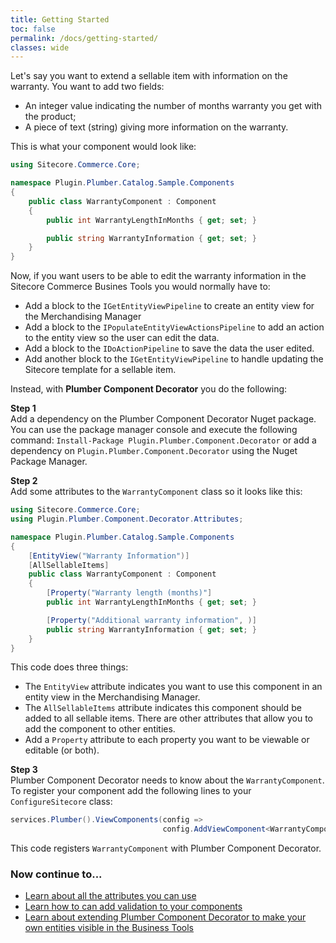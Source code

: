 ```yaml
---
title: Getting Started
toc: false
permalink: /docs/getting-started/
classes: wide
---
```


Let's say you want to extend a sellable item with information on the warranty. You want to add two fields: 

* An integer value indicating the number of months warranty you get with the product;
* A piece of text (string) giving more information on the warranty.

This is what your component would look like:


```c#
using Sitecore.Commerce.Core;

namespace Plugin.Plumber.Catalog.Sample.Components
{
	public class WarrantyComponent : Component
	{
		public int WarrantyLengthInMonths { get; set; }

		public string WarrantyInformation { get; set; }
	}
}
```

Now, if you want users to be able to edit the warranty information in the Sitecore Commerce Busines Tools you would normally have to:

* Add a block to the `IGetEntityViewPipeline` to create an entity view for the Merchandising Manager
* Add a block to the `IPopulateEntityViewActionsPipeline` to add an action to the entity view so the user can edit the data.
* Add a block to the `IDoActionPipeline` to save the data the user edited.
* Add another block to the `IGetEntityViewPipeline` to handle updating the Sitecore template for a sellable item.

Instead, with __Plumber Component Decorator__ you do the following:

**Step 1**   
Add a dependency on the Plumber Component Decorator Nuget package. You can use the package manager console and execute the following command: `Install-Package Plugin.Plumber.Component.Decorator` or add a dependency on `Plugin.Plumber.Component.Decorator` using the Nuget Package Manager.

**Step 2**  
Add some attributes to the `WarrantyComponent` class so it looks like this:


```c#
using Sitecore.Commerce.Core;
using Plugin.Plumber.Component.Decorator.Attributes;

namespace Plugin.Plumber.Catalog.Sample.Components
{
	[EntityView("Warranty Information")]
	[AllSellableItems]
	public class WarrantyComponent : Component
    {
        [Property("Warranty length (months)"]
        public int WarrantyLengthInMonths { get; set; }

        [Property("Additional warranty information", )]
        public string WarrantyInformation { get; set; }
    }
}
```
This code does three things:

 - The `EntityView` attribute indicates you want to use this component in an entity view in the Merchandising Manager. 
 - The `AllSellableItems` attribute indicates this component should be added to all sellable items. There are other attributes that allow you to add the component to other entities.  
 - Add a `Property` attribute to each property you want to be viewable or editable (or both).

**Step 3**  
Plumber Component Decorator needs to know about the `WarrantyComponent`. To register your component add the following lines to your `ConfigureSitecore` class:

```c#
services.Plumber().ViewComponents(config => 
                                  config.AddViewComponent<WarrantyComponent>());
```
This code registers `WarrantyComponent` with Plumber Component Decorator. 

### Now continue to...

* [Learn about all the attributes you can use](/docs/attributes)
* [Learn how to can add validation to your components](/docs/validation)
* [Learn about extending Plumber Component Decorator to make your own entities visible in the Business Tools](/docs/extensibility)
